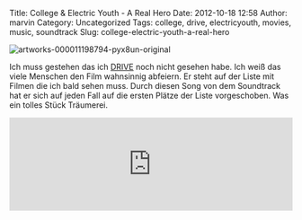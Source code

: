 Title: College & Electric Youth - A Real Hero
Date: 2012-10-18 12:58
Author: marvin
Category: Uncategorized
Tags: college, drive, electricyouth, movies, music, soundtrack
Slug: college-electric-youth-a-real-hero

![artworks-000011198794-pyx8un-original]({static}/images/artworks-000011198794-pyx8un-original.jpg)

Ich muss gestehen das ich
[DRIVE](http://de.wikipedia.org/wiki/Drive_(2011)) noch nicht gesehen
habe. Ich weiß das viele Menschen den Film wahnsinnig abfeiern. Er steht
auf der Liste mit Filmen die ich bald sehen muss. Durch diesen Song von
dem Soundtrack hat er sich auf jeden Fall auf die ersten Plätze der
Liste vorgeschoben. Was ein tolles Stück Träumerei.

<iframe width="100%" height="166" scrolling="no" frameborder="no" src="http://w.soundcloud.com/player/?url=http%3A%2F%2Fapi.soundcloud.com%2Ftracks%2F5692525&amp;show_artwork=true"></iframe>

